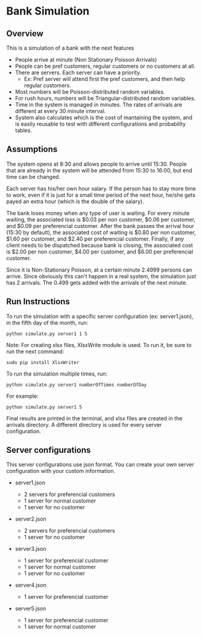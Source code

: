 Bank Simulation
===============

Overview
--------

This is a simulation of a bank with the next features

 - People arrive at minute (Non Stationary Poisson Arrivals)
 - People can be pref customers, regular customers or no customers at all.
 - There are servers. Each server can have a priority.
	 - Ex: Pref server will attend first the pref customers, and then help regular customers.
 - Most numbers will be Poisson-distributed random variables.
 - For rush hours, numbers will be Triangular-distributed random variables.
 - Time in the system is managed in minutes. The rates of arrivals are different at every 30 minute interval.
 - System also calculates which is the cost of mantaining the system, and is easily reusable to test with different configurations and probability tables.


Assumptions
--------
The system opens at 8:30 and allows people to arrive until 15:30. People that are already in the system will be attended from 15:30 to 16:00, but end time can be changed.

Each server has his/her own hour salary. If the person has to stay more time to work, even if it is just for a small time period of the next hour, he/she gets payed an extra hour (which is the double of the salary).

The bank loses money when any type of user is waiting. For every minute waiting, the associated loss is $0.03 per non customer, $0.06 per customer, and $0.09 per preferencial customer. After the bank passes the arrival hour (15:30 by default), the associated cost of waiting is $0.80 per non customer, $1.60 per customer, and $2.40 per preferencial customer. Finally, if any client needs to be dispatched because bank is closing, the associated cost is $2.00 per non customer, $4.00 per customer, and $6.00 per preferencial customer. 

Since it is Non-Stationary Poisson, at a certain minute 2.4999 persons can arrive. Since obviously this can't happen in a real system, the simulation just has 2 arrivals. The 0.499 gets added with the arrivals of the next minute.


Run Instructions
----------------
To run the simulation with a specific server configuration (ex: server1.json), in the fifth day of the month, run:

    python simulate.py server1 1 5

Note: For creating xlsx files, XlsxWrite module is used. To run it, be sure to run the next command:
	
	sudo pip install XlsxWriter

To run the simulation multiple times, run:

	python simulate.py server1 numberOfTimes numberOfDay

For example:

	python simulate.py server1 5

Final results are printed in the terminal, and xlsx files are created in the arrivals directory. A different directory is used for every server configuration.

Server configurations
---------------------
This server configurations use json format. You can create your own server configuration with your custom information.

 - server1.json
	
	 - 2 servers for preferencial customers 		
	 - 1 server for normal customer
	 - 1 server for no customer
	
 - server2.json 		
	 - 2 servers for preferencial customers 		
	 - 1 server for no customer 	
 
 - server3.json 	
	 - 1 server for preferencial customer
	 -  1 server for normal customer 		
	 - 1 server for no customer

 - server4.json
	 - 1 server for preferencial customer

 - server5.json
	 - 1 server for preferencial customer
	 - 1 server for normal customer






